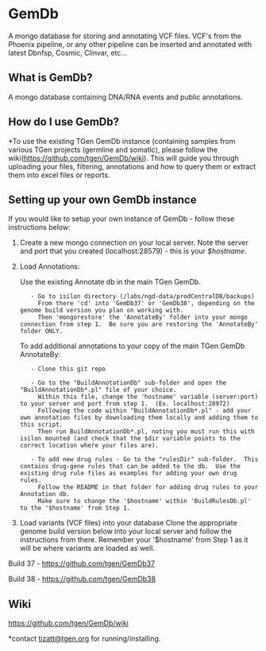# GemDb

A mongo database for storing and annotating VCF files.  VCF's from the Phoenix pipeline, or any other pipeline can be inserted and annotated with latest Dbnfsp, Cosmic, Clinvar, etc...

## What is GemDb?
A mongo database containing DNA/RNA events and public annotations. 

## How do I use GemDb?
*To use the existing TGen GemDb instance (containing samples from various TGen projects (germline and somatic), please follow the wiki(https://github.com/tgen/GemDb/wiki).  This will guide you through uploading your files, filtering, annotations and how to query them or extract them into excel files or reports.

## Setting up your own GemDb instance
If you would like to setup your own instance of GemDb - follow these instructions below:

1. Create a new mongo connection on your local server. Note the server and port that you created (localhost:28579) - this is your *$hostname*.

2. Load Annotations:
      
      Use the existing Annotate db in the main TGen GemDb.  
          
          - Go to isilon directory (/labs/ngd-data/prodCentralDB/backups)
            From there 'cd' into 'GemDb37' or 'GemDb38', depending on the genome build version you plan on working with.
            Then 'mongorestore' the 'AnnotateBy' folder into your mongo connection from step 1.  Be sure you are restoring the 'AnnotateBy' folder ONLY.
            
      To add additional annotations to your copy of the main TGen GemDb AnnotateBy:
          
          - Clone this git repo 
          
          - Go to the "BuildAnnotationDb" sub-folder and open the "BuildAnnotationDb*.pl" file of your choice. 
            Within this file, change the 'hostname' variable (server:port) to your server and port from step 1.  (Ex. localhost:28972)
            Following the code within "BuildAnnotationDb*.pl" - add your own annotation files by downloading them locally and adding them to this script.
            Then run BuildAnnotationDb*.pl, noting you must run this with isilon mounted (and check that the $dir variable points to the correct location where your files are). 
            
          - To add new drug rules - Go to the "rulesDir" sub-folder.  This contains drug-gene rules that can be added to the db.  Use the existing drug rule files as examples for adding your own drug rules.
            Follow the README in that folder for adding drug rules to your Annotation db.
            Make sure to change the '$hostname' within 'BuildRulesDb.pl' to the '$hostname' from Step 1. 
      
3. Load variants (VCF files) into your database
     Clone the appropriate genome build version below into your local server and follow the instructions from there.  Remember your '$hostname' from Step 1 as it will be where variants are loaded as well.

Build 37 - https://github.com/tgen/GemDb37

Build 38 - https://github.com/tgen/GemDb38

## Wiki
https://github.com/tgen/GemDb/wiki

*contact tizatt@tgen.org for running/installing.
